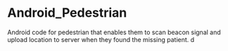 # Android_Pedestrian
Android code for pedestrian that enables them to scan beacon signal and upload location to server when they found the missing patient.
d
